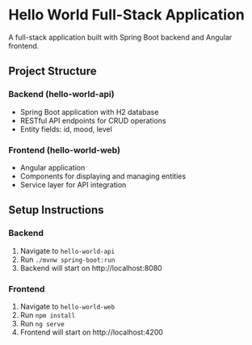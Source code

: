 # Hello World Full-Stack Application

A full-stack application built with Spring Boot backend and Angular frontend.

## Project Structure

### Backend (hello-world-api)
- Spring Boot application with H2 database
- RESTful API endpoints for CRUD operations
- Entity fields: id, mood, level

### Frontend (hello-world-web)
- Angular application
- Components for displaying and managing entities
- Service layer for API integration

## Setup Instructions

### Backend
1. Navigate to `hello-world-api`
2. Run `./mvnw spring-boot:run`
3. Backend will start on http://localhost:8080

### Frontend
1. Navigate to `hello-world-web`
2. Run `npm install`
3. Run `ng serve`
4. Frontend will start on http://localhost:4200